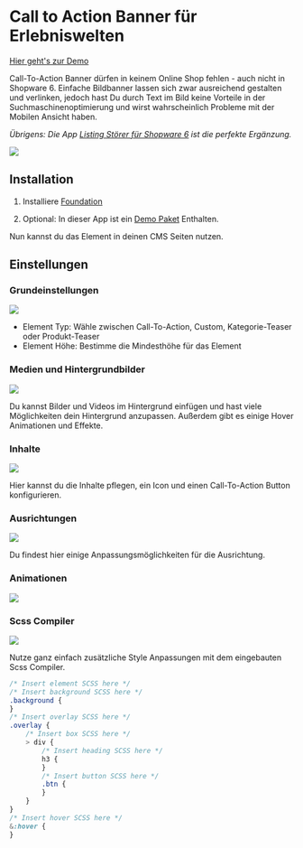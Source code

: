 # Call to Action Banner für Erlebniswelten

[Hier geht's zur Demo](https://demo.moori.net/Call-To-Action-Banner-Demo/)

Call-To-Action Banner dürfen in keinem Online Shop fehlen - auch nicht in Shopware 6.
Einfache Bildbanner lassen sich zwar ausreichend gestalten und verlinken, jedoch hast Du
durch Text im Bild keine Vorteile in der Suchmaschinenoptimierung und wirst wahrscheinlich
Probleme mit der Mobilen Ansicht haben.

_Übrigens: Die App
[Listing Störer für Shopware 6](../MoorlListingInterrupter/index.md)
ist die perfekte Ergänzung._

![](images/cta-storefront-01.jpg)

## Installation

1.  Installiere
    [Foundation](../MoorlFoundation/index.md)

2.  Optional: In dieser App ist ein
    [Demo Paket](../MoorlFoundation/demo-assistant.md)
    Enthalten.
    
Nun kannst du das Element in deinen CMS Seiten nutzen.

## Einstellungen

### Grundeinstellungen

![](images/cta-admin-01.jpg)

- Element Typ: Wähle zwischen Call-To-Action, Custom, Kategorie-Teaser oder Produkt-Teaser
- Element Höhe: Bestimme die Mindesthöhe für das Element

### Medien und Hintergrundbilder

![](images/cta-admin-02.jpg)

Du kannst Bilder und Videos im Hintergrund einfügen und hast viele Möglichkeiten dein
Hintergrund anzupassen. Außerdem gibt es einige Hover Animationen und Effekte.

### Inhalte

![](images/cta-admin-03.jpg)

Hier kannst du die Inhalte pflegen, ein Icon und einen Call-To-Action Button konfigurieren.

### Ausrichtungen

![](images/cta-admin-04.jpg)

Du findest hier einige Anpassungsmöglichkeiten für die Ausrichtung.

### Animationen

![](images/cta-admin-05.jpg)

### Scss Compiler

![](images/cta-admin-06.jpg)

Nutze ganz einfach zusätzliche Style Anpassungen mit dem eingebauten Scss Compiler.

````scss
/* Insert element SCSS here */
/* Insert background SCSS here */
.background {
}
/* Insert overlay SCSS here */
.overlay {
    /* Insert box SCSS here */
    > div {
        /* Insert heading SCSS here */
        h3 {
        }
        /* Insert button SCSS here */
        .btn {
        }
    }
}
/* Insert hover SCSS here */
&:hover {
}
````
